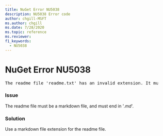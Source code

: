 ```yaml
---
title: NuGet Error NU5038
description: NU5038 Error code
author: chgill-MSFT
ms.author: chgill
ms.date: 7/28/2020
ms.topic: reference
ms.reviewer: 
f1_keywords: 
  - NU5038
---
```


# NuGet Error NU5038
<pre>The readme file 'readme.txt' has an invalid extension. It must end in .md.</pre>

### Issue

The readme file must be a markdown file, and must end in '*.md*'.

### Solution

Use a markdown file extension for the readme file.